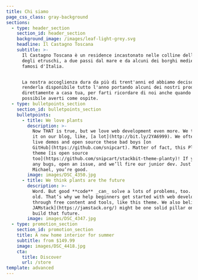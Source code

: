```yaml
---
title: Chi siamo
page_css_class: gray-background
sections:
  - type: header_section
    section_id: header_section
    background_image: /images/leaf-light-grey.svg
    headline: Il Castagno Toscana
    subtitle: >-
      Il Castagno Toscana è un residence incastonato nelle colline della Costa
      degli etruschi, a due passi dal mare e da alcuni dei borghi medievali più
      famosi d'Italia.


      La nostra accoglienza dura da più di trent'anni ed abbiamo deciso di
      renderla disponibile tutto l'anno portando alcuni dei nostri prodotti
      direttamente a casa tua, per farti ricordare di noi anche quando non è
      possibile averti come ospite.
  - type: bulletpoints_section
    section_id: bulletpoints_section
    bulletpoints:
      - title: We love plants
        description: >-
          Now THAT is true, but we love web development even more. We talk about
          it on our blog, like, [a lot](http://bit.ly/2YA6999). We often craft
          live demos and open source these bad boys [on
          GitHub](https://github.com/snipcart). Matter of fact, this Planty
          theme [is open source
          too](https://github.com/snipcart/stackbit-theme-planty)! If you spot
          any bugs, open an issue, and we’ll fire our junior dev. Just kidding
          Michael, you’re good.
        image: images/DSC_4350.jpg
      - title: We think plants are the future
        description: >-
          Word. But good **code** _can_ solve a lots of problems, too. New _and_
          old. That’s why we help beginners get started with web development
          through free content and tools, like this theme. We also believe [the
          JAMstack](https://jamstack.org/) might be one solid pillar on which we
          build that future.
        image: images/DSC_4347.jpg
  - type: promotion_section
    section_id: promotion_section
    title: A new home interior for summer
    subtitle: from $149.99
    image: images/DSC_4418.jpg
    cta:
      title: Discover
      url: /store
template: advanced
---
```


